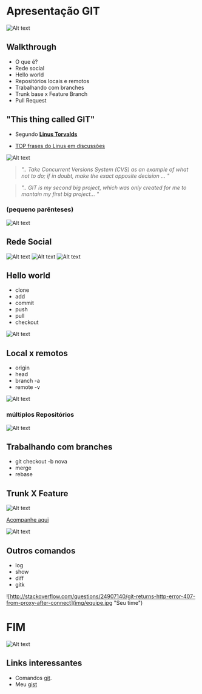 # Apresentação GIT
![Alt text](img/tweet-08-2014.png "Todo começo é triste")

## Walkthrough
* O que é?
* Rede social
* Hello world
* Repositórios locais e remotos
* Trabalhando com branches
* Trunk base x Feature Branch
* Pull Request

## "This thing called GIT"

* Segundo [**Linus Torvalds**](https://www.ted.com/talks/linus_torvalds_the_mind_behind_linux?language=en)

* [TOP frases do Linus em discussões](http://www.attendly.com/linux-founder-linus-torvalds-delivers-a-smackdown-like-no-other/)

![Alt text](img/linus.png "Seu time")

> *".. Take Concurrent Versions System (CVS) as an example of what not to do; if in doubt, make the exact opposite decision ... "*


> *".. GIT is my second big project, which was only created for me to mantain my first big project... "* 


### (pequeno parênteses)
![Alt text](img/nerdtech.png "Seu time")


## Rede Social
![Alt text](img/Github2.png "Seu time")
![Alt text](img/gitlab.png "Seu time")
![Alt text](img/bitbucket.png "Seu time")

## Hello world  

* clone
* add
* commit
* push
* pull
* checkout

![Alt text](img/comandos.png "Seu time")

## Local x remotos

* origin
* head
* branch -a
* remote -v

![Alt text](img/remote.png "Finalmente eu venci")

### múltiplos Repositórios

![Alt text](img/remotes2.png "Finalmente eu venci")

## Trabalhando com branches

* git checkout -b nova
* merge
* rebase



## Trunk X Feature

![Alt text](img/discussao-twitter.png "Finalmente eu venci")

[Acompanhe aqui](https://twitter.com/lacerdaph/status/755898667308048384)

![Alt text](img/gitflow.gif "Finalmente eu venci")

## Outros comandos

* log
* show
* diff
* gitk

![http://stackoverflow.com/questions/24907140/git-returns-http-error-407-from-proxy-after-connect](img/equipe.jpg "Seu time")


# FIM
![Alt text](img/tweet-11-2015.png "Finalmente eu venci")



## Links interessantes

* Comandos [git](https://medium.freecodecamp.com/git-cheat-sheet-and-best-practices-c6ce5321f52#.1oxi5pmms).
* Meu [gist](https://gist.github.com/raphaelLacerda/687db0162a610f63d13ae899ec680518)